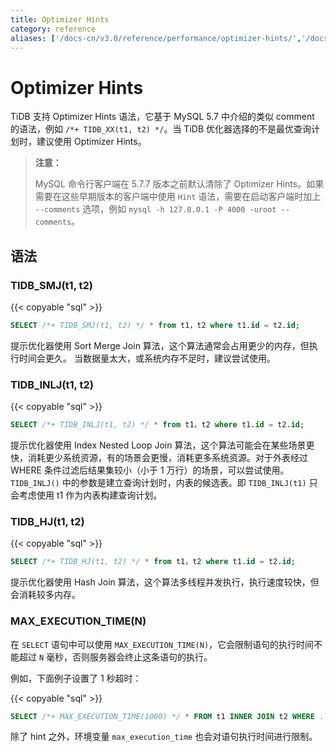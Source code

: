 ```yaml
---
title: Optimizer Hints
category: reference
aliases: ['/docs-cn/v3.0/reference/performance/optimizer-hints/','/docs-cn/sql/optimizer-hints/']
---
```


# Optimizer Hints

TiDB 支持 Optimizer Hints 语法，它基于 MySQL 5.7 中介绍的类似 comment 的语法，例如 `/*+ TIDB_XX(t1, t2) */`。当 TiDB 优化器选择的不是最优查询计划时，建议使用 Optimizer Hints。

> **注意：**
>
> MySQL 命令行客户端在 5.7.7 版本之前默认清除了 Optimizer Hints。如果需要在这些早期版本的客户端中使用 `Hint` 语法，需要在启动客户端时加上 `--comments` 选项，例如 `mysql -h 127.0.0.1 -P 4000 -uroot --comments`。

## 语法

### TIDB_SMJ(t1, t2)

{{< copyable "sql" >}}

```sql
SELECT /*+ TIDB_SMJ(t1, t2) */ * from t1，t2 where t1.id = t2.id;
```

提示优化器使用 Sort Merge Join 算法，这个算法通常会占用更少的内存，但执行时间会更久。
当数据量太大，或系统内存不足时，建议尝试使用。

### TIDB_INLJ(t1, t2)

{{< copyable "sql" >}}

```sql
SELECT /*+ TIDB_INLJ(t1, t2) */ * from t1，t2 where t1.id = t2.id;
```

提示优化器使用 Index Nested Loop Join 算法，这个算法可能会在某些场景更快，消耗更少系统资源，有的场景会更慢，消耗更多系统资源。对于外表经过 WHERE 条件过滤后结果集较小（小于 1 万行）的场景，可以尝试使用。`TIDB_INLJ()` 中的参数是建立查询计划时，内表的候选表。即 `TIDB_INLJ(t1)` 只会考虑使用 t1 作为内表构建查询计划。

### TIDB_HJ(t1, t2)

{{< copyable "sql" >}}

```sql
SELECT /*+ TIDB_HJ(t1, t2) */ * from t1，t2 where t1.id = t2.id;
```

提示优化器使用 Hash Join 算法，这个算法多线程并发执行，执行速度较快，但会消耗较多内存。

### MAX\_EXECUTION\_TIME(N)

在 `SELECT` 语句中可以使用 `MAX_EXECUTION_TIME(N)`，它会限制语句的执行时间不能超过 `N` 毫秒，否则服务器会终止这条语句的执行。

例如，下面例子设置了 1 秒超时：

{{< copyable "sql" >}}

```sql
SELECT /*+ MAX_EXECUTION_TIME(1000) */ * FROM t1 INNER JOIN t2 WHERE ...;
```

除了 hint 之外，环境变量 `max_execution_time` 也会对语句执行时间进行限制。
